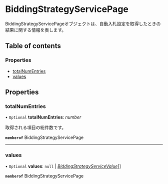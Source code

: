 # BiddingStrategyServicePage


<div lang=\"ja\">BiddingStrategyServicePageオブジェクトは、自動入札設定を取得したときの結果に関する情報を表します。</div> 

## Table of contents

### Properties

- [totalNumEntries](biddingstrategyservicepage.md#totalnumentries)
- [values](biddingstrategyservicepage.md#values)

## Properties

### totalNumEntries

• `Optional` **totalNumEntries**: *number*

<div lang=\"ja\">取得される項目の総件数です。</div> 

**`memberof`** BiddingStrategyServicePage

___

### values

• `Optional` **values**: ``null`` \| [*BiddingStrategyServiceValue*](biddingstrategyservicevalue.md)[]

**`memberof`** BiddingStrategyServicePage
